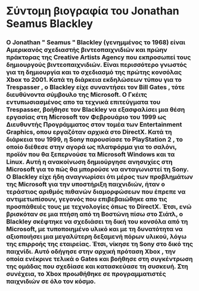 # Σύντομη βιογραφία του Jonathan Seamus Blackley

### Ο Jonathan " Seamus " Blackley  (γενημμένος το 1968) είναι Αμερικανός σχεδιαστής βιντεοπαιχνιδιών και πρώην πράκτορας της Creative Artists Agency που εκπροσωπεί τους δημιουργούς βιντεοπαιχνιδιών. Είναι περισσότερο γνωστός για τη δημιουργία και το σχεδιασμό της πρώτης κονσόλας Xbox το 2001. Κατά τη διάρκεια εκδηλώσεων τύπου για το Trespasser , ο Blackley είχε συναντήσει τον Bill Gates , τότε διευθύνοντα σύμβουλο της Microsoft. Ο Γκέιτς εντυπωσιασμένος απο τα τεχνικά επιτεύγματα του Trespasser, βοήθησε τον Blackley να εξασφαλίσει μια θέση εργασίας στη Microsoft τον Φεβρουάριο του 1999 ως Διευθυντής Προγράμματος στον τομέα των  Entertainment Graphics, οπου εργαζόταν αρχικά στο DirectX. Κατά τη διάρκεια του 1999, η Sony παρουσίασε το PlayStation 2 , το οποίο διέθεσε στην αγορά ως πλατφόρμα για το σαλόνι, προϊόν που θα ξεπερνούσε τα Microsoft Windows και τα Linux. Αυτή η ανακοίνωση δημιούργησε ανησυχίες στη Microsoft για το πώς θα μπορούσε να ανταγωνιστεί τη Sony. Ο Blackley είχε ήδη αναγνωρίσει ότι μέρος των προβλημάτων της Microsoft για την υποστήριξη παιχνιδιών, ήταν ο τεράστιος αριθμός πιθανών διαμορφώσεων που έπρεπε να αντιμετωπίσουν, γεγονός που επιβεβαιώθηκε απο τις προσπάθειές τους με τεχνολογίες όπως το DirectX. Έτσι, ενώ βρισκόταν σε μια πτήση από τη Βοστώνη πίσω στο Σιάτλ, ο Blackley σκέφτηκε να σχεδιάσει τη δική του κονσόλα από τη Microsoft, με τυποποιημένο υλικό και με τη δυνατότητα να αξιοποιήσει μια μεγαλύτερη δεξαμενή πόρων υλικού, λόγω της επιρροής της εταιρείας. Έτσι, νίκησε τη Sony στο δικό της παιχνίδι. Αυτό οδήγησε στην αρχική πρόταση Xbox , την οποία ενέκρινε τελικά ο Gates και βοήθησε στη συγκέντρωση της ομάδας που σχεδίασε και κατασκεύασε τη συσκευή. Στη συνέχεια, το Xbox προωθήθηκε σε προγραμματιστές παιχνιδιών σε όλο τον κόσμο.
